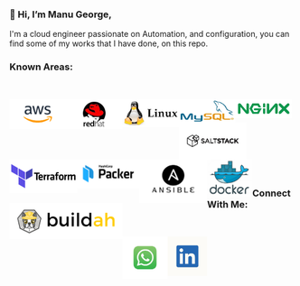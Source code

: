 ### 👋 Hi, I’m Manu George,
I'm a cloud engineer passionate on Automation, and configuration, you can find some of my works that I have done, on this repo.
### Known Areas:

<br />

[<img align="left" alt="Unix" width="100" src="https://raw.githubusercontent.com/ManuGeorge96/ManuGeorge96/master/Tools/aws.png" />][ln]
[<img align="left" alt="Unix" width="100" src="https://raw.githubusercontent.com/ManuGeorge96/ManuGeorge96/master/Tools/red.jpg" />][ln]
[<img align="left" alt="Unix" width="100" src="https://raw.githubusercontent.com/ManuGeorge96/ManuGeorge96/master/Tools/linux.jpg" />][ln]
[<img align="left" alt="Unix" width="100" src="https://raw.githubusercontent.com/ManuGeorge96/ManuGeorge96/master/Tools/mysql.jpg" />][ln]
[<img align="left" alt="Unix" width="100" src="https://raw.githubusercontent.com/ManuGeorge96/ManuGeorge96/master/Tools/download.png" />][ln]
[<img align="left" alt="Unix" width="120" src="https://raw.githubusercontent.com/ManuGeorge96/ManuGeorge96/master/Tools/salt.png" />][ln]
[<img align="left" alt="Unix" width="120" src="https://raw.githubusercontent.com/ManuGeorge96/ManuGeorge96/master/Tools/featured.png" />][ln]
[<img align="left" alt="Unix" width="110" src="https://raw.githubusercontent.com/ManuGeorge96/ManuGeorge96/master/Tools/packer.png" />][ln]
<br />
<br />
<br />
[<img align="left" alt="Unix" width="120" src="https://raw.githubusercontent.com/ManuGeorge96/ManuGeorge96/master/Tools/ansble1.png" />][ln]
[<img align="left" alt="Unix" width="80" src="https://raw.githubusercontent.com/ManuGeorge96/ManuGeorge96/master/Tools/docker.png" />][ln]
[<img align="left" alt="Unix" width="200" src="https://raw.githubusercontent.com/ManuGeorge96/ManuGeorge96/master/Tools/buildah.png" />][ln]

<br />
<br />

<br />

<br />

### Connect With Me:


<br />

[<img align="left" alt="Unix" width="80" src="https://raw.githubusercontent.com/ManuGeorge96/ManuGeorge96/master/Tools/wp.jpg" />][wp]
[<img align="left" alt="Unix" width="70" src="https://raw.githubusercontent.com/ManuGeorge96/ManuGeorge96/master/Tools/ln.jpg" />][ln]








[wp]: https://wa.link/jx03b6
[ln]: https://www.linkedin.com/in/manu-george-03453613a
<!---
ManuGit1996/ManuGit1996 is a ✨ special ✨ repository because its `README.md` (this file) appears on your GitHub profile.
You can click the Preview link to take a look at your changes.
--->

